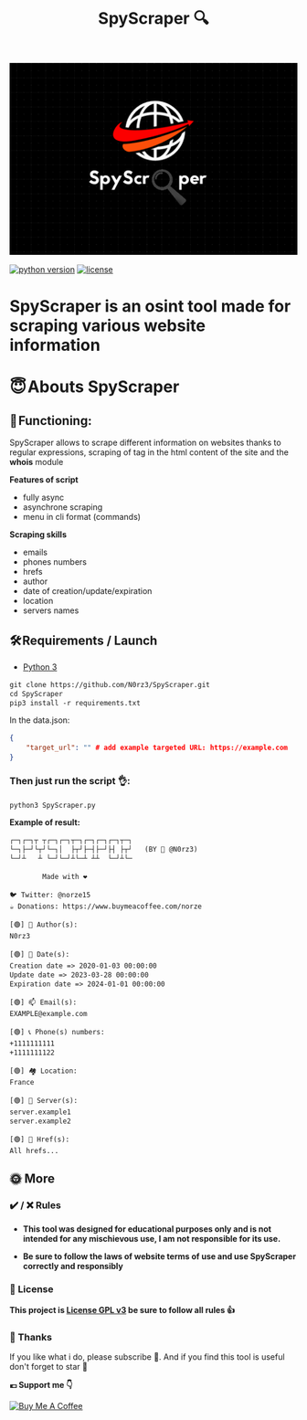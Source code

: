 <h1 align="center" id="title">SpyScraper 🔍</h1><br>

![](assets/spyscraper.jpg)

[![python version](https://img.shields.io/badge/Python-3.10%2B-brightgreen)](https://www.python.org/downloads/)
[![license](https://img.shields.io/badge/License-GNU-blue.svg)](https://www.gnu.org/licenses/gpl-3.0.fr.html)


# **SpyScraper is an osint tool made for scraping various website information**

# **😇 Abouts SpyScraper**

## 🤾 Functioning:

SpyScraper allows to scrape different information on websites thanks to regular expressions, scraping of tag in the html content of the site and the **whois** module

**Features of script**
- fully async
- asynchrone scraping 
- menu in cli format (commands)

**Scraping skills**
- emails
- phones numbers
- hrefs
- author
- date of creation/update/expiration
- location
- servers names



## **🛠️ Requirements / Launch**

- [Python 3](https://www.python.org/downloads/)

```
git clone https://github.com/N0rz3/SpyScraper.git
cd SpyScraper
pip3 install -r requirements.txt
```

In the data.json:
```json
{
    "target_url": "" # add example targeted URL: https://example.com
}
```

### Then just run the script 👌:

`python3 SpyScraper.py `

**Example of result:**
```
┌─┐┌─┐┬ ┬┌─┐┌─┐┬─┐┌─┐┌─┐┌─┐┬─┐
└─┐├─┘└┬┘└─┐│  ├┬┘├─┤├─┘├┤ ├┬┘   (BY 🦊 @N0rz3)
└─┘┴   ┴ └─┘└─┘┴└─┴ ┴┴  └─┘┴└─

        Made with ❤️

🐦 Twitter: @norze15
☕ Donations: https://www.buymeacoffee.com/norze

[🟢] 👑 Author(s):
N0rz3

[🟢] 📆 Date(s):
Creation date => 2020-01-03 00:00:00
Update date => 2023-03-28 00:00:00
Expiration date => 2024-01-01 00:00:00

[🟢] 📫 Email(s):
EXAMPLE@example.com

[🟢] 📞 Phone(s) numbers:
+1111111111
+1111111122

[🟢] 🏘️ Location:
France

[🟢] 🤖 Server(s):
server.example1
server.example2

[🟢] 👀 Href(s):
All hrefs...
```


## **🌞 More**


### **✔️ / ❌ Rules**

- **This tool was designed for educational purposes only and is not intended for any mischievous use, I am not responsible for its use.**

- **Be sure to follow the laws of website terms of use and use SpyScraper correctly and responsibly**

### **📜 License**

**This project is [License GPL v3](https://www.gnu.org/licenses/gpl-3.0.fr.html) be sure to follow all rules 👍**


### **💖 Thanks**
If you like what i do, please subscribe 💖. And if you find this tool is useful don't forget to star 🌟

**💶 Support me 👇**

<a href="https://www.buymeacoffee.com/norze" target="_blank"><img src="https://cdn.buymeacoffee.com/buttons/v2/default-yellow.png" alt="Buy Me A Coffee" height="50" ></a>
